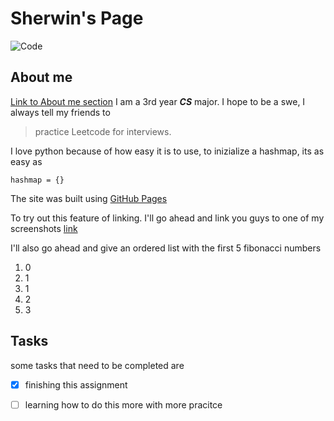 # **Sherwin's Page**

![Code](https://images.unsplash.com/photo-1542831371-29b0f74f9713?ixlib=rb-4.0.3&ixid=MnwxMjA3fDB8MHxzZWFyY2h8NHx8Y29kaW5nfGVufDB8fDB8fA%3D%3D&w=1000&q=80)
## About me
[Link to About me section](#about-me)
 I am a 3rd year **_CS_** major. I hope to be a swe, I always tell my friends to 
 > practice Leetcode for interviews. 

 I love python because of how easy it is to use, to inizialize a hashmap, its as easy as 
 ```
 hashmap = {}
 ```

 The site was built using [GitHub Pages](https://pages.github.com/)

 To try out this feature of linking. I'll go ahead and link you guys to one of my screenshots [link](href="screenshots/Screenshot%202023-04-09%20at%203.34.47%20PM.png")


I'll also go ahead and give an ordered list with the first 5 fibonacci numbers
1. 0
2. 1
3. 1
4. 2
5. 3
   
## Tasks

some tasks that need to be completed are 
- [X] finishing this assignment
- [ ] learning how to do this more with more pracitce
 

